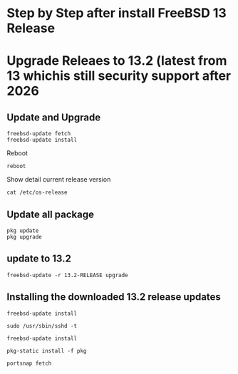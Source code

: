 # Step by Step after install FreeBSD 13 Release

# Upgrade Releaes to 13.2 (latest from 13 whichis still security support after 2026

## Update and Upgrade

```
freebsd-update fetch
freebsd-update install
```

Reboot
```
reboot
```

Show detail current release version
```
cat /etc/os-release
```

## Update all package

```
pkg update
pkg upgrade
```

## update to 13.2

```
freebsd-update -r 13.2-RELEASE upgrade
```

## Installing the downloaded 13.2 release updates

```
freebsd-update install
```

```
sudo /usr/sbin/sshd -t
```

```
freebsd-update install
```

```
pkg-static install -f pkg
```

```
portsnap fetch
```
